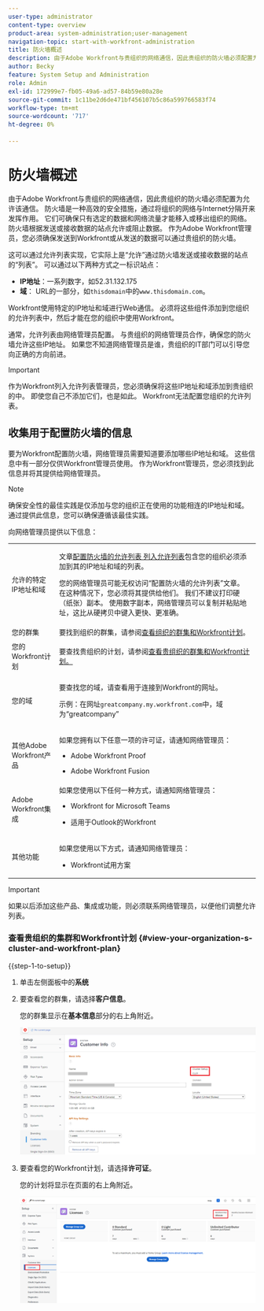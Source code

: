 ```yaml
---
user-type: administrator
content-type: overview
product-area: system-administration;user-management
navigation-topic: start-with-workfront-administration
title: 防火墙概述
description: 由于Adobe Workfront与贵组织的网络通信，因此贵组织的防火墙必须配置为允许该通信。 防火墙是一种高效的安全措施，通过将组织的网络与Internet分隔开来发挥作用。 它们可确保只有选定的数据和网络流量才能移入或移出组织的网络。 防火墙根据发送或接收数据的站点允许或阻止数据。 作为Adobe Workfront管理员，您必须确保发送到Workfront或从发送的数据可以通过贵组织的防火墙。
author: Becky
feature: System Setup and Administration
role: Admin
exl-id: 172999e7-fb05-49a6-ad57-84b59e80a28e
source-git-commit: 1c11be2d6de471bf456107b5c86a599766583f74
workflow-type: tm+mt
source-wordcount: '717'
ht-degree: 0%

---
```


# 防火墙概述

由于Adobe Workfront与贵组织的网络通信，因此贵组织的防火墙必须配置为允许该通信。 防火墙是一种高效的安全措施，通过将组织的网络与Internet分隔开来发挥作用。 它们可确保只有选定的数据和网络流量才能移入或移出组织的网络。 防火墙根据发送或接收数据的站点允许或阻止数据。 作为Adobe Workfront管理员，您必须确保发送到Workfront或从发送的数据可以通过贵组织的防火墙。

这可以通过允许列表实现，它实际上是“允许”通过防火墙发送或接收数据的站点的“列表”。 可以通过以下两种方式之一标识站点：

* **IP地址**：一系列数字，如52.31.132.175
* **域**： URL的一部分，如`thisdomain`中的`www.thisdomain.com`。

Workfront使用特定的IP地址和域进行Web通信。 必须将这些组件添加到您组织的允许列表中，然后才能在您的组织中使用Workfront。

通常，允许列表由网络管理员配置。 与贵组织的网络管理员合作，确保您的防火墙允许这些IP地址。 如果您不知道网络管理员是谁，贵组织的IT部门可以引导您向正确的方向前进。

>[!IMPORTANT]
>
>作为Workfront列入允许列表管理员，您必须确保将这些IP地址和域添加到贵组织的中。 即使您自己不添加它们，也是如此。 Workfront无法配置您组织的允许列表。

## 收集用于配置防火墙的信息

要为Workfront配置防火墙，网络管理员需要知道要添加哪些IP地址和域。 这些信息中有一部分仅供Workfront管理员使用。 作为Workfront管理员，您必须找到此信息并将其提供给网络管理员。

>[!NOTE]
>
>确保安全性的最佳实践是仅添加与您的组织正在使用的功能相连的IP地址和域。 通过提供此信息，您可以确保遵循该最佳实践。

向网络管理员提供以下信息：

<table style="table-layout:auto"> 
 <col> 
 <col> 
 <tbody> 
  <tr> 
   <td role="rowheader">允许的特定IP地址和域</td> 
   <td> <p>文章<a href="../../administration-and-setup/get-started-wf-administration/configure-your-firewall.md" class="MCXref xref">配置防火墙的允许列表 列入允许列表</a>包含您的组织必须添加到其的IP地址和域的列表。 </p> <p>您的网络管理员可能无权访问“配置防火墙的允许列表”文章。 在这种情况下，您必须将其提供给他们。 我们不建议打印硬（纸张）副本。 使用数字副本，网络管理员可以复制并粘贴地址，这比从硬拷贝中键入更快、更准确。</p> </td> 
  </tr> 
  <tr> 
   <td role="rowheader">您的群集</td> 
   <td>要找到组织的群集，请参阅<a href="#view-your-organization-s-cluster-and-workfront-plan" class="MCXref xref">查看组织的群集和Workfront计划</a>。</td> 
  </tr> 
  <tr> 
   <td role="rowheader">您的Workfront计划</td> 
   <td> <p>要查找贵组织的计划，请参阅<a href="#view-your-organization-s-cluster-and-workfront-plan" class="MCXref xref">查看贵组织的群集和Workfront计划。</a></p> </td> 
  </tr> 
  <tr> 
   <td role="rowheader">您的域</td> 
   <td> <p>要查找您的域，请查看用于连接到Workfront的网址。</p> <p>示例：在网址<code>greatcompany.my.workfront.com</code>中，域为“greatcompany”</p> </td> 
  </tr> 
  <tr> 
   <td role="rowheader">其他Adobe Workfront产品</td> 
   <td> <p>如果您拥有以下任意一项的许可证，请通知网络管理员：</p> 
    <ul> 
     <li> <p>Adobe Workfront Proof</p> </li> 
     <li> <p>Adobe Workfront Fusion </p> </li> 
    </ul> </td> 
  </tr> 
  <tr> 
   <td role="rowheader">Adobe Workfront集成</td> 
   <td>如果您使用以下任何一种方式，请通知网络管理员：
    <ul>
     <li><p>Workfront for Microsoft Teams</p></li>
     <li><p>适用于Outlook的Workfront</p></li>
    </ul></td> 
  </tr> 
  <tr> 
   <td role="rowheader">其他功能</td> 
   <td> <p>如果您使用以下方式，请通知网络管理员：</p> 
    <ul> 
     <li> <p>Workfront试用方案</p> </li> 
    </ul> </td>
  </tr> 
 </tbody> 
</table>

>[!IMPORTANT]
>
>如果以后添加这些产品、集成或功能，则必须联系网络管理员，以便他们调整允许列表。

### 查看贵组织的集群和Workfront计划 {#view-your-organization-s-cluster-and-workfront-plan}

{{step-1-to-setup}}

1. 单击左侧面板中的&#x200B;**系统**
1. 要查看您的群集，请选择&#x200B;**客户信息**。

   您的群集显示在&#x200B;**基本信息**&#x200B;部分的右上角附近。

   ![查找群集](assets/locate-cluster.png)

1. 要查看您的Workfront计划，请选择&#x200B;**许可证**。

   您的计划将显示在页面的右上角附近。

   ![查找计划](assets/locate-plan.png)
